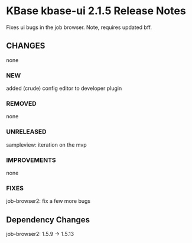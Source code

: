 # KBase kbase-ui 2.1.5 Release Notes

Fixes ui bugs in the job browser.
Note, requires updated bff.

## CHANGES

none

### NEW

added (crude) config editor to developer plugin

### REMOVED

none

### UNRELEASED

sampleview: iteration on the mvp

### IMPROVEMENTS

none

### FIXES

job-browser2: fix a few more bugs

## Dependency Changes

job-browser2: 1.5.9 -> 1.5.13